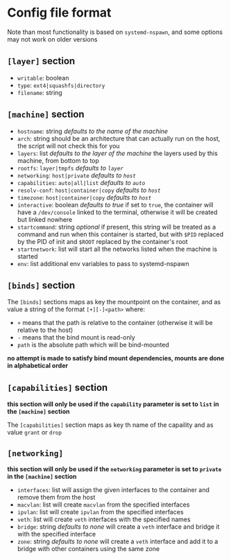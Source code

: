 # Config file format
Note than most functionality is based on `systemd-nspawn`, and some options may not work on older versions

## `[layer]` section
- `writable`: boolean
- `type`: `ext4|squashfs|directory`
- `filename`: string

## `[machine]` section
- `hostname`: string *defaults to the name of the machine*
- `arch`: string
	should be an architecture that can actually run on the host, the script will not check this for you
- `layers`: list *defaults to the layer of the machine*
	the layers used by this machine, from bottom to top
- `rootfs`: `layer|tmpfs` *defaults to `layer`*
- `networking`: `host|private` *defaults to `host`*
- `capabilities`: `auto|all|list` *defaults to `auto`*
- `resolv-conf`: `host|container|copy` *defaults to `host`*
- `timezone`: `host|container|copy` *defaults to `host`*
- `interactive`: boolean *defaults to true*
	if set to `true`, the container will have a `/dev/console` linked to the terminal, otherwise it will be created but linked nowhere
- `startcommand`: string *optional*
	if present, this string will be treated as a command and run when this container is started, but with `$PID` replaced by the PID of init and `$ROOT` replaced by the container's root
- `startnetwork`: list
	will start all the networks listed when the machine is started
- `env`: list
	additional env variables to pass to systemd-nspawn

## `[binds]` section
The `[binds]` sections maps as key the mountpoint on the container, and as value a string of the format `[+][-]<path>` where:
- `+` means that the path is relative to the container (otherwise it will be relative to the host)
- `-` means that the bind mount is read-only
- `path` is the absolute path which will be bind-mounted

**no attempt is made to satisfy bind mount dependencies, mounts are done in alphabetical order**

## `[capabilities]` section
**this section will only be used if the `capability` parameter is set to `list` in the `[machine]` section**

The `[capabilities]` section maps as key th name of the capaility and as value `grant` or `drop`

## `[networking]`
**this section will only be used if the `networking` parameter is set to `private` in the `[machine]` section**

- `interfaces`: list
	will assign the given interfaces to the container and remove them from the host
- `macvlan`: list
	will create `macvlan` from the specified interfaces
- `ipvlan`: list
	will create `ipvlan` from the specified interfaces
- `veth`: list
	will create `veth` interfaces with the specified names
- `bridge`: string *defaults to none*
	will create a `veth` interface and bridge it with the specified interface
- `zone`: string *defaults to none*
	will create a `veth` interface and add it to a bridge with other containers using the same zone

